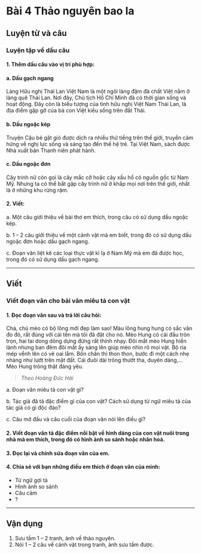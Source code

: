 # Bài 4 Thảo nguyên bao la

## Luyện từ và câu

### Luyện tập về dấu câu

#### 1.  Thêm dấu câu vào vị trí phù hợp:

#### a. Dấu gạch ngang
Làng Hữu nghị Thái Lan Việt Nam là một ngôi làng đậm đà chất Việt nằm ở làng quê Thái Lan. Nơi đây, Chủ tịch Hồ Chí Minh đã có thời gian sống và hoạt động. Đây còn là biểu tượng của tình hữu nghị Việt Nam Thái Lan, là địa điểm gặp gỡ của bà con Việt kiều sống trên đất Thái.

#### b. Dấu ngoặc kép
Truyện Cậu bé gặt gió được dịch ra nhiều thứ tiếng trên thế giới, truyền cảm hứng về nghị lực sống và sáng tạo đến thế hệ trẻ. Tại Việt Nam, sách được Nhà xuất bản Thanh niên phát hành.

#### c. Dấu ngoặc đơn
Cây trinh nữ còn gọi là cây mắc cỡ hoặc cây xấu hổ có nguồn gốc từ Nam Mỹ. Nhưng ta có thể bắt gặp cây trinh nữ ở khắp mọi nơi trên thế giới, nhất là ở những khu rừng rậm.

#### 2.  Viết:
a. Một câu giới thiệu về bài thơ em thích, trong câu có sử dụng dấu ngoặc kép.

b. 1 – 2 câu giới thiệu về một cảnh vật mà em biết, trong đó có sử dụng dấu ngoặc đơn hoặc dấu gạch ngang.

c. Đoạn văn liệt kê các loại thực vật kì lạ ở Nam Mỹ mà em đã được học, trong đó có sử dụng dấu gạch ngang.

---

## Viết

### Viết đoạn văn cho bài văn miêu tả con vật

#### 1.  Đọc đoạn văn sau và trả lời câu hỏi:
Chà, chú mèo có bộ lông mới đẹp làm sao! Màu lông hung hung có sắc vân đo đỏ, rất đúng với cái tên mà tôi đã đặt cho nó. Mèo Hung có cái đầu tròn trọn, hai tai dong dỏng dựng đứng rất thính nhạy. Đôi mắt mèo Hung hiền lành nhưng ban đêm đôi mắt ấy sáng lên giúp mèo nhìn rõ mọi vật. Bộ ria mép vểnh lên có vẻ oai lắm. Bốn chân thì thon thon, bước đi một cách nhẹ nhàng như lướt trên mặt đất. Cái đuôi dài trông thướt tha, duyên dáng,... Mèo Hung trông thật đáng yêu.
> *Theo Hoàng Đức Hải*

a. Đoạn văn miêu tả con vật gì?

b. Tác giả đã tả đặc điểm gì của con vật? Cách sử dụng từ ngữ miêu tả của tác giả có gì độc đáo?

c. Câu mở đầu và câu cuối của đoạn văn nói lên điều gì?

#### 2.  Viết đoạn văn tả đặc điểm nổi bật về hình dáng của con vật nuôi trong nhà mà em thích, trong đó có hình ảnh so sánh hoặc nhân hoá.

#### 3.  Đọc lại và chỉnh sửa đoạn văn của em.

#### 4.  Chia sẻ với bạn những điều em thích ở đoạn văn của mình:
*   Từ ngữ gợi tả
*   Hình ảnh so sánh
*   Câu cảm
*   ?

---

## Vận dụng

1.  Sưu tầm 1 – 2 tranh, ảnh về thảo nguyên.
2.  Nói 1 – 2 câu về cảnh vật trong tranh, ảnh sưu tầm được.
